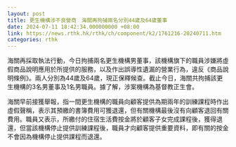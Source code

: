 ```yaml
---
layout: post
title: 更生機構涉不良營商　海關再拘捕兩名分別44歲及64歲董事
date: 2024-07-11 18:42:34.000000000 +08:00
link: https://news.rthk.hk/rthk/ch/component/k2/1761216-20240711.htm
categories: rthk
---
```


海關再採取執法行動，今日拘捕兩名更生機構男董事，該機構旗下的職員涉嫌將虛假商品說明應用於所提供的服務，以及作出誤導性遺漏的營業行為，違反《商品說明條例》。兩人分別為44歲及64歲，現正保釋候查。截止今日，海關共拘捕該更生機構的3名男董事及1名男職員。據了解，涉案機構為基督教正生會。

海關早前接獲舉報，指一間更生機構的職員向顧客提供為期兩年的訓練課程時作出虛假聲稱，表示其預繳的書簿費用可獲退還，但有關機構最後沒有向顧客退回有關費用。職員又表示，所繳付的住宿生活費按金將於顧客子女完成課程後，獲得退還，但當該機構停止提供訓練課程後，職員才向顧客提供重要資料，即有關的按金不會因為機構停止提供課程而退還。
